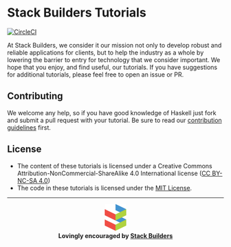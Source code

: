 # Stack Builders Tutorials

[![CircleCI](https://circleci.com/gh/stackbuilders/tutorials.svg?style=shield)](https://circleci.com/gh/stackbuilders/tutorials)

At Stack Builders, we consider it our mission not only to develop robust and reliable applications for clients, but to help the industry as a whole by lowering the barrier to entry for technology that we consider important. We hope that you enjoy, and find useful, our tutorials. If you have suggestions for additional tutorials, please feel free to open an issue or PR.

## Contributing

<!--
[![Issue Stats](http://issuestats.com/github/stackbuilders/tutorials/badge/pr?style=flat)](http://issuestats.com/github/stackbuilders/tutorials) [![Issue Stats](http://issuestats.com/github/stackbuilders/tutorials/badge/issue?style=flat)](http://issuestats.com/github/stackbuilders/tutorials)
-->
We welcome any help, so if you have good knowledge of Haskell just fork and submit a pull request with your tutorial. Be sure to read our [contribution guidelines](.github/CONTRIBUTING.md) first.

## License

* The content of these tutorials is licensed under a Creative Commons
  Attribution-NonCommercial-ShareAlike 4.0 International license
  ([CC BY-NC-SA 4.0](http://creativecommons.org/licenses/by-nc-sa/4.0/))
* The code in these tutorials is licensed under the [MIT License](https://opensource.org/licenses/MIT).

***

<p align="center">
  <img  src="images/sb-logo.png" />
  </br>
  <b>Lovingly encouraged by <a href="http://stackbuilders.com">Stack Builders</a></b>
</p>
